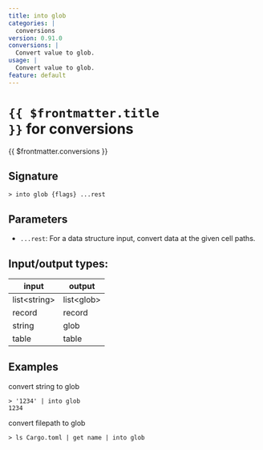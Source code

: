 ```yaml
---
title: into glob
categories: |
  conversions
version: 0.91.0
conversions: |
  Convert value to glob.
usage: |
  Convert value to glob.
feature: default
---
```

<!-- This file is automatically generated. Please edit the command in https://github.com/nushell/nushell instead. -->

# <code>{{ $frontmatter.title }}</code> for conversions

<div class='command-title'>{{ $frontmatter.conversions }}</div>

## Signature

```> into glob {flags} ...rest```

## Parameters

 -  `...rest`: For a data structure input, convert data at the given cell paths.


## Input/output types:

| input        | output     |
| ------------ | ---------- |
| list\<string\> | list\<glob\> |
| record       | record     |
| string       | glob       |
| table        | table      |
## Examples

convert string to glob
```nu
> '1234' | into glob
1234
```

convert filepath to glob
```nu
> ls Cargo.toml | get name | into glob

```
